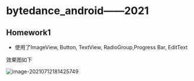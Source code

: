 # bytedance_android——2021

## Homework1

- 使用了ImageView, Button, TextView, RadioGroup,Progress Bar, EditText

效果图如下

![image-20210712181425749](https://pic.raynor.top/images/2021/07/12/image-20210712181425749.png)